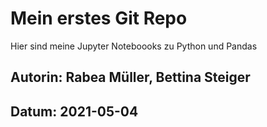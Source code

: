 # Mein erstes Git Repo

Hier sind meine Jupyter Noteboooks zu Python und Pandas

## Autorin: Rabea Müller, Bettina Steiger
## Datum: 2021-05-04


